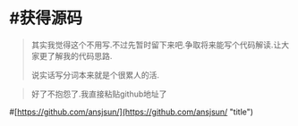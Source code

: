 #获得源码
==================

> 其实我觉得这个不用写.不过先暂时留下来吧.争取将来能写个代码解读.让大家更了解我的代码思路.
> 
> 说实话写分词本来就是个很累人的活.

> 好了不抱怨了.我直接粘贴github地址了


#[https://github.com/ansjsun/](https://github.com/ansjsun/ "title")




